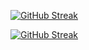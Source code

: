 
[![GitHub Streak](https://streak-stats.demolab.com?user=Rony7v7&theme=github-dark&hide_border=true&border_radius=0&mode=weekly&card_width=1000&background=0%2CEB545400%2CEB545400)](https://git.io/streak-stats)

[![GitHub Streak](https://streak-stats.demolab.com?user=Rony7v7&theme=github-dark-blue&hide_border=true&border_radius=0&card_width=1000&background=0%2CEB545400%2CEB545400)](https://git.io/streak-stats)

<!--
**Rony7v7/Rony7v7** is a ✨ _special_ ✨ repository because its `README.md` (this file) appears on your GitHub profile.

Here are some ideas to get you started:

- 🔭 I’m currently working on ...
- 🌱 I’m currently learning ...
- 👯 I’m looking to collaborate on ...
- 🤔 I’m looking for help with ...
- 💬 Ask me about ...
- 📫 How to reach me: ...
- 😄 Pronouns: ...
- ⚡ Fun fact: ...
-->

